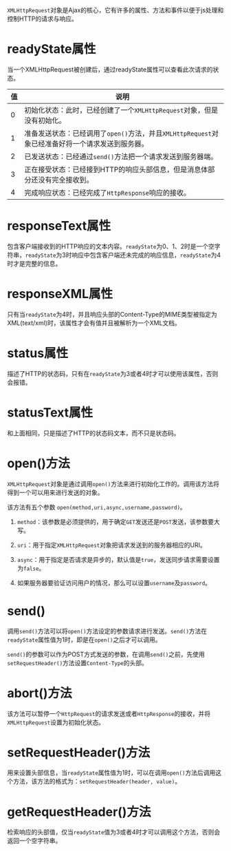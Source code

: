 
`XMLHttpRequest`对象是Ajax的核心，它有许多的属性、方法和事件以便于js处理和控制HTTP的请求与响应。

# readyState属性

当一个XMLHttpRequest被创建后，通过readyState属性可以查看此次请求的状态。


值 | 说明
---|---
0 | 初始化状态：此时，已经创建了一个`XMLHttpRequest`对象，但是没有初始化。
1 | 准备发送状态：已经调用了`open()`方法，并且`XMLHttpRequest`对象已经准备好将一个请求发送到服务器。
2 | 已发送状态：已经通过`send()`方法把一个请求发送到服务器端。
3 | 正在接受状态：已经接到HTTP的响应头部信息，但是消息体部分还没有完全接收到。
4 | 完成响应状态：已经完成了`HttpResponse`响应的接收。

# responseText属性

包含客户端接收到的HTTP响应的文本内容。`readyState`为0、1、2时是一个空字符串，`readyState`为3时响应中包含客户端还未完成的响应信息，`readyState`为4时才是完整的信息。

# responseXML属性

只有当`readyState`为4时，并且响应头部的Content-Type的MIME类型被指定为XML(text/xml)时，该属性才会有值并且被解析为一个XML文档。

# status属性

描述了HTTP的状态码，只有在`readyState`为3或者4时才可以使用该属性，否则会报错。

# statusText属性

和上面相同，只是描述了HTTP的状态码文本，而不只是状态码。

# open()方法

`XMLHttpRequest`对象是通过调用`open()`方法来进行初始化工作的。调用该方法将得到一个可以用来进行发送的对象。

该方法有五个参数 `open(method,uri,async,username,password)`。

1. `method`：该参数是必须提供的，用于确定`GET`发送还是`POST`发送，该参数要大写。

2. `uri`：用于指定`XMLHttpRequest`对象把请求发送到的服务器相应的URI。

3. `async`：用于指定是否请求是异步的，默认值是`true`，发送同步请求需要设置为`false`。

4. 如果服务器要验证访问用户的情况，那么可以设置`username`及`password`。


# send()

调用`send()`方法可以将`open()`方法设定的参数请求进行发送。`send()`方法在`readyState`属性值为1时，即是在`open()`之后才可以调用。

`send()`的参数可以作为POST方式发送的参数，在调用`send()`之前，先使用`setRequestHeader()`方法设置`Content-Type`的头部。


# abort()方法

该方法可以暂停一个`HttpRequest`的请求发送或者`HttpResponse`的接收，并将`XMLHttpRequest`设置为初始化状态。

# setRequestHeader()方法

用来设置头部信息，当`readyState`属性值为1时，可以在调用`open()`方法后调用这个方法，该方法的格式为：`setRequestHeader(header, value)`。    
                                                                                                                                                                      
# getRequestHeader()方法

检索响应的头部值，仅当`readyState`值为3或者4时才可以调用这个方法，否则会返回一个空字符串。
